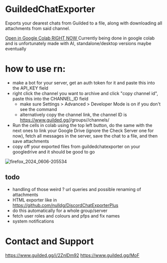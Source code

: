# GuildedChatExporter
Exports your dearest chats from Guilded to a file, along with downloading all attachments from said channel.

[Open in Google Colab RIGHT NOW
](https://colab.research.google.com/github/Fatih120/GuildedChatExporter/blob/main/guildedchatexporter.ipynb
)
Currently being done in google colab and is unfortunately made with AI, standalone/desktop versions maybe eventually

# how to use rn:
- make a bot for your server, get an auth token for it and paste this into the API_KEY field
- right click the channel you want to archive and click "copy channel id", paste this into the CHANNEL_ID field
  - make sure Settings > Advanced > Developer Mode is on if you don't see the command
  - alternatively copy the channel link, the channel ID is https://www.guilded.gg/<name>/groups/<groupid>/channels/<THIS-LONG-FIELD-HERE>
- Run the cells in colab using the top left button, do the same with the next ones to link your Google Drive (ignore the Check Server one for now), fetch all messages in the server, save the chat to a file, and then save attachments
- copy off your exported files from guildedchatexporter on your googledrive and it should be good to go

![firefox_2024_0606-205534](https://github.com/Fatih120/GuildedChatExporter/assets/18276369/d99f675c-a0e8-44ea-9a16-a9cf3826b59f)


## todo
- handling of those weird ? url queries and possible renaming of attachments
- HTML exporter like in https://github.com/nulldg/DiscordChatExporterPlus
- do this automatically for a whole group/server
- fetch user roles and colours and pfps and fix names
- system notifications

# Contact and Support

https://www.guilded.gg/i/2ZnlDm92
https://www.guilded.gg/MoF
